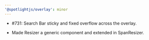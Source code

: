 ```yaml
---
'@spotlightjs/overlay': minor
---
```


- #731: Search Bar sticky and fixed overflow across the overlay.

- Made Resizer a generic component and extended in SpanResizer.
